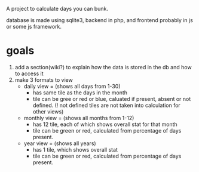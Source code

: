 A project to calculate days you can bunk.

database is made using sqlite3, backend in php, and frontend probably in js or some js framework.

# goals

1. add a section(wiki?) to explain how the data is stored in the db and how to access it
2. make 3 formats to view 
   - daily view = (shows all days from 1-30) 
     - has same tile as the days in the month
     - tile can be gree or red or blue, caluated if present, absent or not defined. (! not defined tiles are not taken into calculation for other views)
   - monthly view = (shows all months from 1-12)
     - has 12 tile, each of which shows overall stat for that month
     - tile can be green or red, calculated from percentage of days present.
   - year view = (shows all years)
     - has 1 tile, which shows overall stat 
     - tile can be green or red, calculated from percentage of days present.
  
